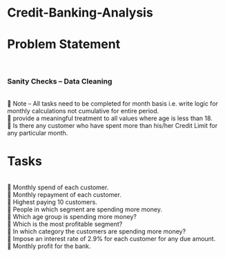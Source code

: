 # Credit-Banking-Analysis
# Problem Statement
<br>
<h3> Sanity Checks – Data Cleaning </h3>
<br>
 Note – All tasks need to be completed for month basis i.e. write logic for monthly calculations not 
cumulative for entire period.
<br>
 provide a meaningful treatment to all values where age is less than 18.
<br>
 Is there any customer who have spent more than his/her Credit Limit for any particular month.
<br>

# Tasks
<br>
 Monthly spend of each customer.
<br>
 Monthly repayment of each customer.
<br>
 Highest paying 10 customers.
<br>
 People in which segment are spending more money.
<br>
 Which age group is spending more money?
<br>
 Which is the most profitable segment?
<br>
 In which category the customers are spending more money?
<br>
 Impose an interest rate of 2.9% for each customer for any due amount.
<br>
 Monthly profit for the bank.
